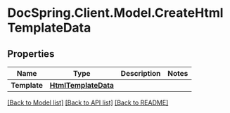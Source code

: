 # DocSpring.Client.Model.CreateHtmlTemplateData

## Properties

Name | Type | Description | Notes
------------ | ------------- | ------------- | -------------
**Template** | [**HtmlTemplateData**](HtmlTemplateData.md) |  | 

[[Back to Model list]](../README.md#documentation-for-models) [[Back to API list]](../README.md#documentation-for-api-endpoints) [[Back to README]](../README.md)

